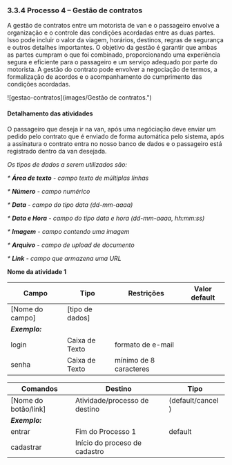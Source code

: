 ### 3.3.4 Processo 4 – Gestão de contratos

A gestão de contratos entre um motorista de van e o passageiro envolve a organização e o controle das condições acordadas entre as duas partes. Isso pode incluir o valor da viagem, horários, destinos, regras de segurança e outros detalhes importantes. O objetivo da gestão é garantir que ambas as partes cumpram o que foi combinado, proporcionando uma experiência segura e eficiente para o passageiro e um serviço adequado por parte do motorista. A gestão do contrato pode envolver a negociação de termos, a formalização de acordos e o acompanhamento do cumprimento das condições acordadas.


![gestao-contratos](images/Gestão de contratos.")

#### Detalhamento das atividades

O passageiro que deseja ir na van, após uma negóciação deve enviar um pedido pelo contrato que é enviado de forma automática pelo sistema, após a assinatura o contrato entra no nosso banco de dados e o passageiro está registrado dentro da van desejada. 

_Os tipos de dados a serem utilizados são:_

_* **Área de texto** - campo texto de múltiplas linhas_

_* **Número** - campo numérico_

_* **Data** - campo do tipo data (dd-mm-aaaa)_

_* **Data e Hora** - campo do tipo data e hora (dd-mm-aaaa, hh:mm:ss)_

_* **Imagem** - campo contendo uma imagem_

_* **Arquivo** - campo de upload de documento_

_* **Link** - campo que armazena uma URL_

**Nome da atividade 1**

| **Campo**       | **Tipo**         | **Restrições** | **Valor default** |
| ---             | ---              | ---            | ---               |
| [Nome do campo] | [tipo de dados]  |                |                   |
| ***Exemplo:***  |                  |                |                   |
| login           | Caixa de Texto   | formato de e-mail |                |
| senha           | Caixa de Texto   | mínimo de 8 caracteres |           |

| **Comandos**         |  **Destino**                   | **Tipo** |
| ---                  | ---                            | ---               |
| [Nome do botão/link] | Atividade/processo de destino  | (default/cancel  ) |
| ***Exemplo:***       |                                |                   |
| entrar               | Fim do Processo 1              | default           |
| cadastrar            | Início do proceso de cadastro  |                   |

